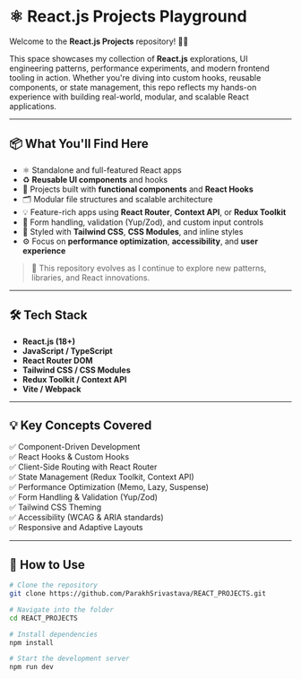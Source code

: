 # ⚛ React.js Projects Playground

Welcome to the **React.js Projects** repository! 🎯💡

This space showcases my collection of **React.js** explorations, UI engineering patterns, performance experiments, and modern frontend tooling in action. Whether you're diving into custom hooks, reusable components, or state management, this repo reflects my hands-on experience with building real-world, modular, and scalable React applications.

---

## 📦 What You'll Find Here

* ⚛️ Standalone and full-featured React apps  
* ♻️ **Reusable UI components** and hooks  
* 🧠 Projects built with **functional components** and **React Hooks**  
* 🗂️ Modular file structures and scalable architecture  
* 💡 Feature-rich apps using **React Router**, **Context API**, or **Redux Toolkit**  
* 🧪 Form handling, validation (Yup/Zod), and custom input controls  
* 🌈 Styled with **Tailwind CSS**, **CSS Modules**, and inline styles  
* ⚙️ Focus on **performance optimization**, **accessibility**, and **user experience**

> 🔧 This repository evolves as I continue to explore new patterns, libraries, and React innovations.

---

## 🛠 Tech Stack

* **React.js (18+)**
* **JavaScript / TypeScript**
* **React Router DOM**
* **Tailwind CSS / CSS Modules**
* **Redux Toolkit / Context API**
* **Vite / Webpack**

---

## 💡 Key Concepts Covered

✅ Component-Driven Development  
✅ React Hooks & Custom Hooks  
✅ Client-Side Routing with React Router  
✅ State Management (Redux Toolkit, Context API)  
✅ Performance Optimization (Memo, Lazy, Suspense)  
✅ Form Handling & Validation (Yup/Zod)  
✅ Tailwind CSS Theming  
✅ Accessibility (WCAG & ARIA standards)  
✅ Responsive and Adaptive Layouts

---

## 📁 How to Use

```bash
# Clone the repository
git clone https://github.com/ParakhSrivastava/REACT_PROJECTS.git

# Navigate into the folder
cd REACT_PROJECTS

# Install dependencies
npm install

# Start the development server
npm run dev
